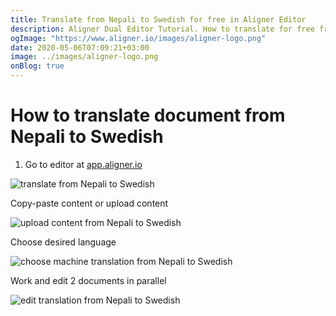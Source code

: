 ```yaml
---
title: Translate from Nepali to Swedish for free in Aligner Editor
description: Aligner Dual Editor Tutorial. How to translate for free from Nepali to Swedish. Aligner is multilingual document management platform. 
ogImage: "https://www.aligner.io/images/aligner-logo.png"
date: 2020-05-06T07:09:21+03:00
image: ../images/aligner-logo.png
onBlog: true
---
```


# How to translate document from Nepali to Swedish

1. Go to editor at [app.aligner.io](https://app.aligner.io "Aligner App web page")

![translate from Nepali to Swedish](../aligner-blank-editor.png "translate from Nepali to Swedish")

Copy-paste content or upload content

![upload content from Nepali to Swedish](../aligner-uploaded-document.png "upload content from Nepali to Swedish")

Choose desired language

![choose machine translation from Nepali to Swedish](../aligner-language-dropdown.png "choose machine translation from Nepali to Swedish")

Work and edit 2 documents in parallel

![edit translation from Nepali to Swedish](../aligner-double-sitded-editor.png "edit translation from Nepali to Swedish")

